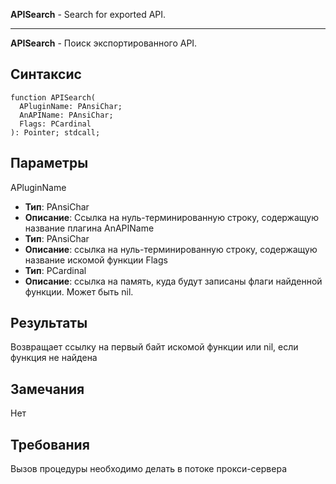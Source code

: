 **APISearch** - Search for exported API.

---


**APISearch** - Поиск экспортированного API.

## Синтаксис ##
```
function APISearch(
  APluginName: PAnsiChar;
  AnAPIName: PAnsiChar;
  Flags: PCardinal
): Pointer; stdcall;
```
## Параметры ##
APluginName
  * **Тип**: PAnsiChar
  * **Описание**: Ссылка на нуль-терминированную строку, содержащую название плагина
AnAPIName
  * **Тип**: PAnsiChar
  * **Описание**: ссылка на нуль-терминированную строку, содержащую название искомой функции
Flags
  * **Тип**: PCardinal
  * **Описание**: ссылка на память, куда будут записаны флаги найденной функции. Может быть nil.
## Результаты ##
Возвращает ссылку на первый байт искомой функции или nil, если функция не найдена
## Замечания ##
Нет
## Требования ##
Вызов процедуры необходимо делать в потоке прокси-сервера